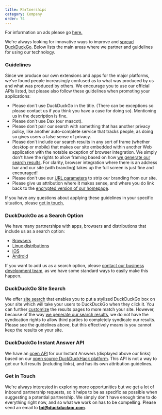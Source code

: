 ```yaml
---
title: Partnerships
category: Company
order: 74
---
```


<p>
    For information on ads please go
    <a href="/company/advertising-and-affiliates">here.</a>
</p>

<p>
    We're always looking for innovative ways to improve and
    <a href="https://duckduckgo.com/spread">spread DuckDuckGo</a>. Below lists the
    main areas where we partner and guidelines for using our technology.
</p>

<h3>Guidelines</h3>

<p>
    Since we produce our own extensions and apps for the major platforms, we've
    found people increasingly confused as to what was produced by us and what was
    produced by others. We encourage you to use our official APIs listed, but
    please also follow these guidelines when promoting your applications:
</p>

<ul>
    <li>
        Please don't use DuckDuckGo in the title. (There can be exceptions so please
        contact us if you think you have a case for doing so). Mentioning us in the
        description is fine.
    </li>
    <li>Please don't use Dax (our mascot).</li>
    <li>
        Please don't pair our search with something that has another privacy policy,
        like another auto-complete service that tracks people, as doing so gives
        users a false sense of privacy.
    </li>
    <li>
        Please don't include our search results in any sort of frame (whether
        desktop or mobile) that makes our site embedded within another Web
        application with the notable exception of browser integration. We simply
        don't have the rights to allow framing based on how
        <a href="/results/sources">we generate our search results</a>. For clarity, browser integration where there is an address bar and our
        site (with branding) takes up the full screen is just fine and encouraged!
    </li>
    <li>
        Please don't use our
        <a href="https://duckduckgo.com/params">URL parameters</a> to strip our
        branding from our site.
    </li>
    <li>
        Please give us attribution where it makes sense, and where you do link back
        to the
        <a href="https://duckduckgo.com/">encrypted version of our homepage</a>.
    </li>
</ul>
<p>
    If you have any questions about applying these guidelines in your specific
    situation, please <a href="mailto:open@duckduckgo.com">get in touch.</a>
</p>

<h3>DuckDuckGo as a Search Option</h3>
<p>
    We have many partnerships with apps, browsers and distributions that include
    us as a search option:
</p>
<ul>
    <li><a href="/desktop/other-browsers">Browsers</a></li>
    <li>
        <a href="/desktop/linux-distributions">Linux distributions</a>
    </li>
    <li><a href="/mobile/ios">iOS</a></li>
    <li><a href="/mobile/android">Android</a></li>
</ul>
<p>
    If you want to add us as a search option, please
    <a href="mailto:bd@duckduckgo.com">contact our business development team</a>,
    as we have some standard ways to easily make this happen.
</p>

<h3>DuckDuckGo Site Search</h3>
<p>
    We offer <a href="https://duckduckgo.com/search_box">site search</a> that
    enables you to put a stylized DuckDuckGo box on your site which will take your
    users to DuckDuckGo when they click it. You can further
    <a href="https://duckduckgo.com/settings">customize</a> the results pages to
    more match your site. However, because of the way
    <a href="/results/sources">we generate our search results</a>, we do not have the syndication rights to allow third parties to completely
    syndicate our results. Please see the guidelines above, but this effectively
    means is you cannot keep the results on your site.
</p>

<h3>DuckDuckGo Instant Answer API</h3>
<p>
    We have an <a href="https://duckduckgo.com/api">open API</a> for our Instant
    Answers (displayed above our links) based on our
    <a href="http://duckduckhack.com/">open source DuckDuckHack platform</a>. This
    API is not a way to get our full results (including links), and has its own
    attribution guidelines.
</p>

<h3>Get in Touch</h3>
<p>
    We're always interested in exploring more opportunities but we get a lot of
    inbound partnership requests, so it helps to be as specific as possible when
    suggesting a potential partnership. We simply don't have enough time to do
    everything right now, and so what we work on has to be compelling. Please send
    an email to
    <strong><a href="mailto:bd@duckduckgo.com">bd@duckduckgo.com</a></strong>.
</p>
